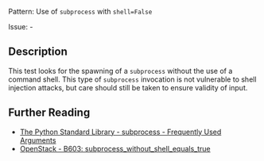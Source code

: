Pattern: Use of `subprocess` with `shell=False`

Issue: -

## Description

This test looks for the spawning of a `subprocess` without the use of a command shell. This type of
`subprocess` invocation is not vulnerable to shell injection attacks, but care should still be taken to ensure validity of input.

## Further Reading

* [The Python Standard Library - subprocess - Frequently Used Arguments](https://docs.python.org/2/library/subprocess.html#frequently-used-arguments)
* [OpenStack - B603: subprocess_without_shell_equals_true](https://docs.openstack.org/developer/bandit/plugins/subprocess_without_shell_equals_true.html)
